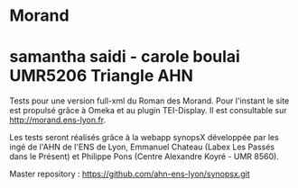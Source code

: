Morand
======

samantha saidi - carole boulai
UMR5206 Triangle
AHN
======

Tests pour une version full-xml du Roman des Morand. Pour l'instant le site est propulsé grâce à Omeka et au plugin TEI-Display. Il est consultable sur http://morand.ens-lyon.fr. 

Les tests seront réalisés grâce à la webapp synopsX développée par les ingé de l'AHN de l'ENS de Lyon, Emmanuel Chateau (Labex Les Passés dans le Présent) et Philippe Pons (Centre Alexandre Koyré - UMR 8560).

Master repository : https://github.com/ahn-ens-lyon/synopsx.git
